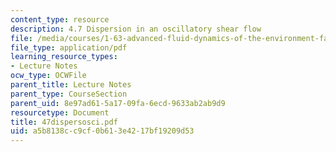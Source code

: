 ```yaml
---
content_type: resource
description: 4.7 Dispersion in an oscillatory shear flow
file: /media/courses/1-63-advanced-fluid-dynamics-of-the-environment-fall-2002/a5b8138cc9cf0b613e4217bf19209d53_47dispersosci.pdf
file_type: application/pdf
learning_resource_types:
- Lecture Notes
ocw_type: OCWFile
parent_title: Lecture Notes
parent_type: CourseSection
parent_uid: 8e97ad61-5a17-09fa-6ecd-9633ab2ab9d9
resourcetype: Document
title: 47dispersosci.pdf
uid: a5b8138c-c9cf-0b61-3e42-17bf19209d53
---
```

